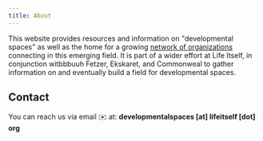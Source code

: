 ```yaml
---
title: About
---
```


This website provides resources and information on "developmental spaces" as well as the home for a growing [network of organizations](/network) connecting in this emerging field. It is part of a wider effort at Life Itself, in conjunction witbbbuuh Fetzer, Ekskaret, and Commonweal to gather information on and eventually build a field for developmental spaces.

## Contact

You can reach us via email ✉️ at: **developmentalspaces [at] lifeitself [dot] org**
